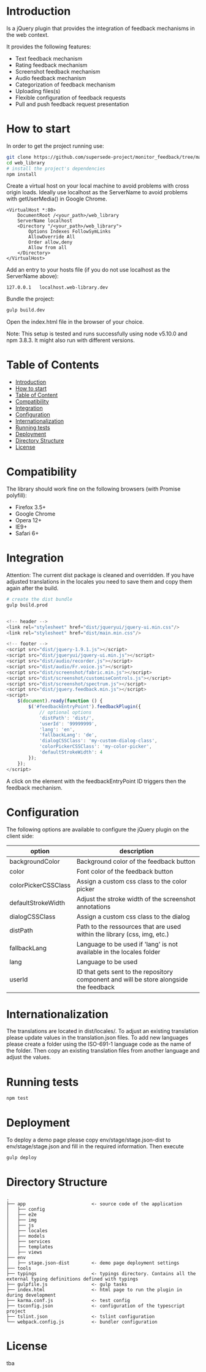 # Introduction

Is a jQuery plugin that provides the integration of feedback mechanisms in the web context. 

It provides the following features:

- Text feedback mechanism
- Rating feedback mechanism
- Screenshot feedback mechanism
- Audio feedback mechanism
- Categorization of feedback mechanism
- Uploading files(s) 
- Flexible configuration of feedback requests
- Pull and push feedback request presentation

# How to start

In order to get the project running use:

```bash
git clone https://github.com/supersede-project/monitor_feedback/tree/master/web_library
cd web_library
# install the project's dependencies
npm install
```

Create a virtual host on your local machine to avoid problems with cross origin loads. Ideally use localhost as the ServerName to avoid problems with getUserMedia() in Google Chrome.

    <VirtualHost *:80>
        DocumentRoot /<your_path>/web_library
        ServerName localhost
        <Directory "/<your_path>/web_library">
            Options Indexes FollowSymLinks
            AllowOverride All
            Order allow,deny
            Allow from all
        </Directory>
    </VirtualHost>

Add an entry to your hosts file (if you do not use localhost as the ServerName above):

    127.0.0.1	localhost.web-library.dev

Bundle the project:

```bash
gulp build.dev
```

Open the index.html file in the browser of your choice.

Note: This setup is tested and runs successfully using node v5.10.0 and npm 3.8.3. It might also run with different versions.

# Table of Contents

- [Introduction](#introduction)
- [How to start](#how-to-start)
- [Table of Content](#table-of-content)
- [Compatibility](#compatibility)
- [Integration](#integration)
- [Configuration](#configuration)
- [Internationalization](#internationalization)
- [Running tests](#running-tests)
- [Deployment](#deployment)
- [Directory Structure](#directory-structure)
- [License](#license)

# Compatibility

The library should work fine on the following browsers (with Promise polyfill):

* Firefox 3.5+
* Google Chrome
* Opera 12+
* IE9+
* Safari 6+

# Integration

Attention: The current dist package is cleaned and overridden. If you have adjusted translations in the locales you need to save them and copy them again after the build.

```bash
# create the dist bundle
gulp build.prod
```

```javascript

<!-- header -->
<link rel="stylesheet" href="dist/jqueryui/jquery-ui.min.css"/>
<link rel="stylesheet" href="dist/main.min.css"/>

<!-- footer -->
<script src="dist/jquery-1.9.1.js"></script>
<script src="dist/jqueryui/jquery-ui.min.js"></script>
<script src="dist/audio/recorder.js"></script>
<script src="dist/audio/Fr.voice.js"></script>
<script src="dist/screenshot/fabric.min.js"></script>
<script src="dist/screenshot/customiseControls.js"></script>
<script src="dist/screenshot/spectrum.js"></script>
<script src="dist/jquery.feedback.min.js"></script>
<script>
    $(document).ready(function () {
        $('#feedbackEntryPoint').feedbackPlugin({
            // optional options
            'distPath': 'dist/',
            'userId': '99999999',
            'lang': 'en',
            'fallbackLang': 'de',
            'dialogCSSClass': 'my-custom-dialog-class',
            'colorPickerCSSClass': 'my-color-picker',
            'defaultStrokeWidth': 4
        });
    });
</script>

```

A click on the element with the feedbackEntryPoint ID triggers then the feedback mechanism.

# Configuration

The following options are available to configure the jQuery plugin on the client side:

|option   |description   |
|---|---|
|backgroundColor|Background color of the feedback button|
|color|Font color of the feedback button|
|colorPickerCSSClass| Assign a custom css class to the color picker|
|defaultStrokeWidth| Adjust the stroke width of the screenshot annotations|
|dialogCSSClass|Assign a custom css class to the dialog|
|distPath   |Path to the ressources that are used within the library (css, img, etc.)   |
|fallbackLang|Language to be used if 'lang' is not available in the locales folder|
|lang|Language to be used|
|userId|ID that gets sent to the repository component and will be store alongside the feedback|

# Internationalization

The translations are located in dist/locales/. To adjust an existing translation please update values in the translation.json files. 
To add new languages please create a folder using the ISO-691-1 language code as the name of the folder. Then copy an existing translation files from another language and adjust the values. 

# Running tests

```bash
npm test
```

# Deployment

To deploy a demo page please copy env/stage/stage.json-dist to env/stage/stage.json and fill in the required information. Then execute

```bash
gulp deploy
```

# Directory Structure

```
.
├── app                        <- source code of the application
│   ├── config
│   ├── e2e
│   ├── img
│   ├── js
│   ├── locales
│   ├── models
│   ├── services
│   ├── templates
│   ├── views
├── env
│   ├── stage.json-dist        <- demo page deployment settings
├── tools
├── typings                    <- typings directory. Contains all the external typing definitions defined with typings
├── gulpfile.js                <- gulp tasks
├── index.html                 <- html page to run the plugin in during development
├── karma.conf.js              <- test config
├── tsconfig.json              <- configuration of the typescript project
├── tslint.json                <- tslint configuration
└── webpack.config.js          <- bundler configuration
```


# License

tba
















